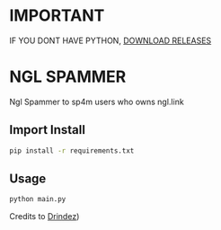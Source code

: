 # IMPORTANT 
IF YOU DONT HAVE PYTHON, [DOWNLOAD RELEASES](https://github.com/tomisek158/ngl-spammer/releases/tag/v1.0)


# NGL SPAMMER

Ngl Spammer to sp4m users who owns ngl.link
## Import Install


```bash
pip install -r requirements.txt
```

## Usage
```bash
python main.py
```




Credits to [Drindez](https://github.com/drindez))
